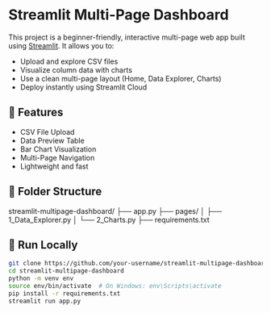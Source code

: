 # Streamlit Multi-Page Dashboard

This project is a beginner-friendly, interactive multi-page web app built using [Streamlit](https://streamlit.io/). It allows you to:

- Upload and explore CSV files
- Visualize column data with charts
- Use a clean multi-page layout (Home, Data Explorer, Charts)
- Deploy instantly using Streamlit Cloud

## 🚀 Features

- CSV File Upload
- Data Preview Table
- Bar Chart Visualization
- Multi-Page Navigation
- Lightweight and fast

## 📁 Folder Structure

streamlit-multipage-dashboard/
├── app.py
├── pages/
│ ├── 1_Data_Explorer.py
│ └── 2_Charts.py
├── requirements.txt


## 🧪 Run Locally

```bash
git clone https://github.com/your-username/streamlit-multipage-dashboard.git
cd streamlit-multipage-dashboard
python -m venv env
source env/bin/activate  # On Windows: env\Scripts\activate
pip install -r requirements.txt
streamlit run app.py
